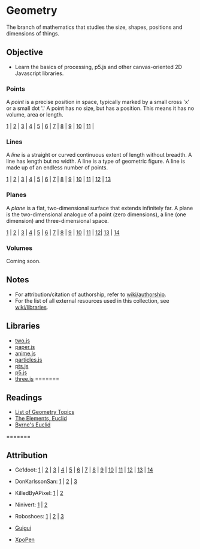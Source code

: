 # Geometry

The branch of mathematics that studies the size, shapes, positions and dimensions of things.

## Objective

* Learn the basics of processing, p5.js and other canvas-oriented 2D Javascript libraries.

### Points

A *point* is a precise position in space, typically marked by a small cross 'x' or a small dot '.' A point has no size, but has a position. This means it has no volume, area or length.

[1](https://hiiambradkim.github.io/sketchbook/geometry/points/1) | [2](https://hiiambradkim.github.io/sketchbook/geometry/points/2) | [3](https://hiiambradkim.github.io/sketchbook/geometry/points/3) | [4](https://hiiambradkim.github.io/sketchbook/geometry/points/4) | [5](https://hiiambradkim.github.io/sketchbook/geometry/points/5) | [6](https://hiiambradkim.github.io/sketchbook/geometry/points/6) | [7](https://hiiambradkim.github.io/sketchbook/geometry/points/7) | [8](https://hiiambradkim.github.io/sketchbook/geometry/points/8) | [9](https://hiiambradkim.github.io/sketchbook/geometry/points/9) | [10](https://hiiambradkim.github.io/sketchbook/geometry/points/10) | [11](https://hiiambradkim.github.io/sketchbook/geometry/points/11) |

### Lines

A *line* is a straight or curved continuous extent of length without breadth. A line has length but no width. A line is a type of geometric figure. A line is made up of an endless number of points.

[1](https://hiiambradkim.github.io/sketchbook/geometry/lines/1) | [2](https://hiiambradkim.github.io/sketchbook/geometry/lines/2) | [3](https://hiiambradkim.github.io/sketchbook/geometry/lines/3) | [4](https://hiiambradkim.github.io/sketchbook/geometry/lines/4) | [5](https://hiiambradkim.github.io/sketchbook/geometry/lines/5) | [6](https://hiiambradkim.github.io/sketchbook/geometry/lines/6) | [7](https://hiiambradkim.github.io/sketchbook/geometry/lines/7) | [8](https://hiiambradkim.github.io/sketchbook/geometry/lines/8) | [9](https://hiiambradkim.github.io/sketchbook/geometry/lines/9) | [10](https://hiiambradkim.github.io/sketchbook/geometry/lines/10) | [11](https://hiiambradkim.github.io/sketchbook/geometry/lines/11) | [12](https://hiiambradkim.github.io/sketchbook/geometry/lines/12) | [13](https://hiiambradkim.github.io/sketchbook/geometry/lines/13)

### Planes

A *plane* is a flat, two-dimensional surface that extends infinitely far. A plane is the two-dimensional analogue of a point (zero dimensions), a line (one dimension) and three-dimensional space.

[1](https://hiiambradkim.github.io/sketchbook/geometry/planes/1) | [2](https://hiiambradkim.github.io/sketchbook/geometry/planes/2) | [3](https://hiiambradkim.github.io/sketchbook/geometry/planes/3) | [4](https://hiiambradkim.github.io/sketchbook/geometry/planes/4) | [5](https://hiiambradkim.github.io/sketchbook/geometry/planes/5) | [6](https://hiiambradkim.github.io/sketchbook/geometry/planes/6) | [7](https://hiiambradkim.github.io/sketchbook/geometry/planes/7) | [8](https://hiiambradkim.github.io/sketchbook/geometry/planes/8) | [9](https://hiiambradkim.github.io/sketchbook/geometry/planes/9) | [10](https://hiiambradkim.github.io/sketchbook/geometry/planes/10) | [11](https://hiiambradkim.github.io/sketchbook/geometry/planes/11) | [12](https://hiiambradkim.github.io/sketchbook/geometry/planes/12)|  [13](https://hiiambradkim.github.io/sketchbook/geometry/planes/13) | [14](https://hiiambradkim.github.io/sketchbook/geometry/planes/14)

### Volumes

Coming soon.

## Notes

* For attribution/citation of authorship, refer to [wiki/authorship](https://github.com/hiiambradkim/sketchbook/wiki/authors).
* For the list of all external resources used in this collection, see [wiki/libraries](https://github.com/hiiambradkim/sketchbook/wiki/Libraries).

## Libraries

* [two.js](https://github.com/jonobr1/two.js/)
* [paper.js](https://github.com/paperjs/paper.js)
* [anime.js](https://github.com/juliangarnier/anime)
* [particles.js](https://github.com/VincentGarreau/particles.js)
* [pts.js](https://github.com/williamngan/pts)
* [p5.js](https://github.com/processing/p5.js)
* [three.js](https://github.com/mrdoob/three.js)
=======

## Readings

* [List of Geometry Topics](https://en.wikipedia.org/wiki/List_of_geometry_topics)
* [The Elements, Euclid](https://en.wikipedia.org/wiki/Euclid%27s_Elements)
* [Byrne's Euclid](https://www.c82.net/euclid/)

=======

## Attribution

* Ge1doot: [1](http://codepen.io/ge1doot/details/ZLwbpQ) | [2](https://codepen.io/ge1doot/pen/dvMXOM) | [3](https://codepen.io/ge1doot/pen/dvMXOM) | [4](https://codepen.io/ge1doot/pen/gPgWvX) | [5](https://codepen.io/ge1doot/pen/JLbWgR) | [6](https://codepen.io/ge1doot/pen/JLbWgR) | [7](https://codepen.io/ge1doot/pen/mWVRWB) | [8](https://codepen.io/ge1doot/pen/mWVRWB) | [9](https://codepen.io/ge1doot/pen/NdebMe) | [10](https://codepen.io/ge1doot/pen/qoaryR) | [11](https://codepen.io/ge1doot/pen/vEVxop) | [12](https://codepen.io/ge1doot/pen/vOYOVz) | [13](https://codepen.io/ge1doot/pen/vOYOVz) | [14](https://codepen.io/ge1doot/pen/xMovWW)

* DonKarlssonSan: [1](http://codepen.io/DonKarlssonSan/pen/XmygjK) | [2](https://codepen.io/DonKarlssonSan/pen/meQOvp) | [3](https://codepen.io/DonKarlssonSan/pen/zZLwob)

* KilledByAPixel: [1](https://codepen.io/KilledByAPixel/pen/GRpJEzO) | [2](https://codepen.io/KilledByAPixel/pen/GRpJEzO)

* Ninivert: [1](https://codepen.io/ninivert/pen/qMZdqN) | [2](https://codepen.io/ninivert/pen/qMZdqN)

* Roboshoes: [1](https://codepen.io/roboshoes/pen/CbEjG) | [2](https://codepen.io/roboshoes/pen/CbEjG) | [3](https://codepen.io/roboshoes/pen/CbEjG)

* [Guigui](https://contextfreeart.org/gallery2/index.html#design/688)

* [XpoPen](https://contextfreeart.org/gallery/view.php?id=713)
